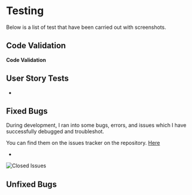 # Testing

Below is a list of test that have been carried out with screenshots.

## Code Validation
__Code Validation__






## User Story Tests
- 

## Fixed Bugs
During development, I ran into some bugs, errors, and issues which I have successfully debugged and troubleshot.

You can find them on the issues tracker on the repository. [Here]()

- 

![Closed Issues](/documentation/testing/closed-issues.png)

## Unfixed Bugs

